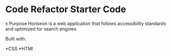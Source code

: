 # Code Refactor Starter Code

x   Purpose
Horiseon is a web application that follows accessibility standards and optimized for search engines 

Built with:

*CSS 
*HTMl



